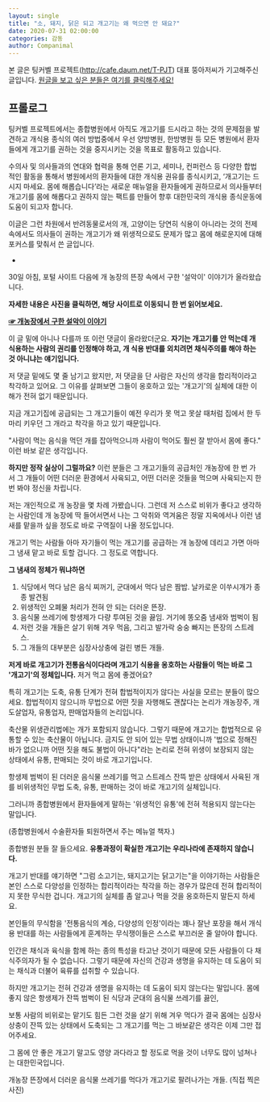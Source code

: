 ```yaml
---
layout: single
title: "소, 돼지, 닭은 되고 개고기는 왜 먹으면 안 돼요?"
date: 2020-07-31 02:00:00
categories: 감동
author: Companimal
---
```


본 글은 팅커벨 프로젝트(http://cafe.daum.net/T-PJT) 대표 뚱아저씨가 기고해주신 글입니다. [원글을 보고 싶은 분들은 여기를 클릭해주세요!](https://blog.naver.com/tinkerbell-project/222045886607)

## 프롤로그

팅커벨 프로젝트에서는 종합병원에서 아직도 개고기를 드시라고 하는 것의 문제점을 발견하고 개식용 종식의 여러 방법중에서 우선 양방병원, 한방병원 등 모든 병원에서 환자들에게 개고기를 권하는 것을 중지시키는 것을 목표로 활동하고 있습니다.

수의사 및 의사들과의 연대와 협력을 통해 언론 기고, 세미나, 컨퍼런스 등 다양한 합법적인 활동을 통해서 병원에서의 환자들에 대한 개식용 권유를 종식시키고, ‘개고기는 드시지 마세요. 몸에 해롭습니다’라는 새로운 매뉴얼을 환자들에게 권하므로서 의사들부터 개고기를 몸에 해롭다고 권하지 않는 팩트를 만들어 향후 대한민국의 개식용 종식운동에 도움이 되고자 합니다.

이글은 그런 차원에서 반려동물로서의 개, 고양이는 당연히 식용이 아니라는 것의 전제 속에서도 의사들이 권하는 개고기가 왜 위생적으로도 문제가 많고 몸에 해로운지에 대해 포커스를 맞춰서 쓴 글입니다.

-

30일 아침, 포털 사이트 다음에 개 농장의 뜬장 속에서 구한 '설악이' 이야기가 올라왔습니다.

**자세한 내용은 사진을 클릭하면, 해당 사이트로 이동되니 한 번 읽어보세요.**

[](https://news.v.daum.net/v/20200729174604569)

**[☞ 개농장에서 구한 설악이 이야기](https://news.v.daum.net/v/20200729174604569)**

이 글 밑에 아니나 다를까 또 이런 댓글이 올라왔더군요. **자기는 개고기를 안 먹는데 개 식용하는 사람의 권리를 인정해야 하고, 개 식용 반대를 외치려면 채식주의를 해야 하는 것 아니냐는 얘기입니다.**

저 댓글 밑에도 몇 줄 남기고 왔지만, 저 댓글을 단 사람은 자신의 생각을 합리적이라고 착각하고 있어요. 그 이유를 살펴보면 그들이 옹호하고 있는 '개고기'의 실체에 대한 이해가 전혀 없기 때문입니다.

지금 개고기집에 공급되는 그 개고기들이 예전 우리가 못 먹고 못살 때처럼 집에서 한 두 마리 키우던 그 개라고 착각을 하고 있기 때문입니다.

"사람이 먹는 음식을 먹던 개를 잡아먹으니까 사람이 먹어도 훨씬 잘 받아서 몸에 좋다." 이런 바보 같은 생각입니다.

**하지만 정작 실상이 그럴까요?** 이런 분들은 그 개고기들의 공급처인 개농장에 한 번 가서 그 개들이 어떤 더러운 환경에서 사육되고, 어떤 더러운 것들을 먹으며 사육되는지 한 번 봐야 정신을 차립니다.

저는 개인적으로 개 농장을 몇 차례 가봤습니다. 그런데 저 스스로 비위가 좋다고 생각하는 사람인데 개 농장에 딱 들어서면서 나는 그 악취와 역겨움은 정말 지옥에서나 이런 냄새를 맡을까 싶을 정도로 바로 구역질이 나올 정도입니다.

개고기 먹는 사람들 아마 자기들이 먹는 개고기를 공급하는 개 농장에 데리고 가면 아마 그 냄새 맡고 바로 토할 겁니다. 그 정도로 역합니다.

**그 냄새의 정체가 뭐냐하면**

1. 식당에서 먹다 남은 음식 찌꺼기, 군대에서 먹다 남은 짬밥. 날카로운 이쑤시개가 종종 발견됨
2. 위생적인 오폐물 처리가 전혀 안 되는 더러운 뜬장.
3. 음식물 쓰레기에 항생제가 다량 투여된 것을 끓임. 거기에 똥오줌 냄새와 범벅이 됨
4. 저런 것을 개들은 살기 위해 겨우 먹음, 그리고 발가락 숭숭 빠지는 뜬장의 스트레스.
5. 그 개들의 대부분은 심장사상충에 걸린 병든 개들.

**저게 바로 개고기가 전통음식이다라며 개고기 식용을 옹호하는 사람들이 먹는 바로 그 '개고기'의 정체입니다.** 저거 먹고 몸에 좋겠어요?

특히 개고기는 도축, 유통 단계가 전혀 합법적이지가 않다는 사실을 모르는 분들이 많으세요. 합법적이지 않으니까 무법으로 어떤 짓을 자행해도 괜찮다는 논리가 개농장주, 개도살업자, 유통업자, 판매업자들의 논리입니다.

축산물 위생관리법에는 개가 포함되지 않습니다. 그렇기 때문에 개고기는 합법적으로 유통할 수 있는 축산물이 아닙니다. 금지도 안 되어 있는 무법 상태이니까 '법으로 정해진 바가 없으니까 어떤 짓을 해도 불법이 아니다"라는 논리로 전혀 위생이 보장되지 않는 상태에서 유통, 판매되는 것이 바로 개고기입니다.

항생제 범벅이 된 더러운 음식물 쓰레기를 먹고 스트레스 잔뜩 받은 상태에서 사육된 개를 비위생적인 무법 도축, 유통, 판매하는 것이 바로 개고기의 실체입니다.

그러니까 종합병원에서 환자들에게 말하는 '위생적인 유통'에 전혀 적용되지 않는다는 말입니다.

(종합병원에서 수술환자들 퇴원하면서 주는 메뉴얼 책자.)

종합병원 분들 잘 들으세요. **유통과정이 확실한 개고기는 우리나라에 존재하지 않습니다.**

개고기 반대를 얘기하면 "그럼 소고기는, 돼지고기는 닭고기는"을 이야기하는 사람들은 본인 스스로 다양성을 인정하는 합리적이라는 착각을 하는 경우가 많은데 전혀 합리적이지 못한 무식한 겁니다. 개고기의 실체를 좀 알고나 먹을 것을 옹호하든지 말든지 하세요.

본인들의 무식함을 '전통음식의 계승, 다양성의 인정'이라는 꽤나 잘난 포장을 해서 개식용 반대를 하는 사람들에게 훈계하는 무식쟁이들은 스스로 부끄러운 줄 알아야 합니다.

인간은 채식과 육식을 함께 하는 종의 특성을 타고난 것이기 때문에 모든 사람들이 다 채식주의자가 될 수 없습니다. 그렇기 때문에 자신의 건강과 생명을 유지하는 데 도움이 되는 채식과 더불어 육류를 섭취할 수 있습니다.

하지만 개고기는 전혀 건강과 생명을 유지하는 데 도움이 되지 않는다는 말입니다. 몸에 좋지 않은 항생제가 잔뜩 범벅이 된 식당과 군대의 음식물 쓰레기를 끓인,

보통 사람의 비위로는 맡기도 힘든 그런 것을 살기 위해 겨우 먹다가 결국 몸에는 심장사상충이 잔뜩 있는 상태에서 도축되는 그 개고기를 먹는 그 바보같은 생각은 이제 그만 접어주세요.

그 몸에 안 좋은 개고기 말고도 영양 과다라고 할 정도로 먹을 것이 너무도 많이 넘쳐나는 대한민국입니다.

개농장 뜬장에서 더러운 음식물 쓰레기를 먹다가 개고기로 팔려나가는 개들. (직접 찍은 사진)

